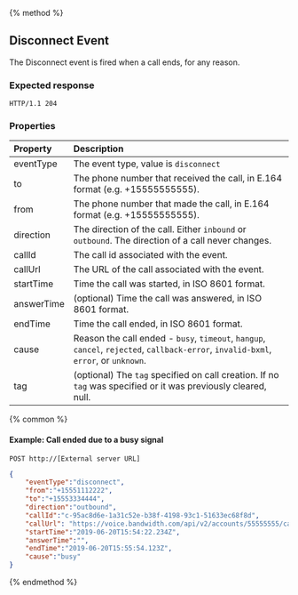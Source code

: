 {% method %}
## Disconnect Event
The Disconnect event is fired when a call ends, for any reason.

### Expected response
```http
HTTP/1.1 204
```


### Properties
| Property     | Description                                                                                                                         |
|:----------   |:------------------------------------------------------------------------------------------------------------------------------------|
| eventType    | The event type, value is `disconnect`                                                                                               |
| to           | The phone number that received the call, in E.164 format (e.g. +15555555555).                                                       |
| from         | The phone number that made the call, in E.164 format (e.g. +15555555555).                                                           |
| direction    | The direction of the call. Either `inbound` or `outbound`. The direction of a call never changes.                                   |
| callId       | The call id associated with the event.                                                                                              |
| callUrl      | The URL of the call associated with the event.                                                                                      |       
| startTime    | Time the call was started, in ISO 8601 format.                                                                                      |
| answerTime   | (optional) Time the call was answered, in ISO 8601 format.                                                                          |
| endTime      | Time the call ended, in ISO 8601 format.                                                                                            |
| cause        | Reason the call ended - `busy`, `timeout`, `hangup`, `cancel`, `rejected`, `callback-error`, `invalid-bxml`, `error`, or `unknown`. |
| tag          | (optional) The `tag`  specified on call creation. If no `tag` was specified or it was previously cleared, null.                     |

{% common %}

#### Example: Call ended due to a busy signal

```
POST http://[External server URL]
```

```json
{
	"eventType":"disconnect",
	"from":"+15551112222",
	"to":"+15553334444",
	"direction":"outbound",
	"callId":"c-95ac8d6e-1a31c52e-b38f-4198-93c1-51633ec68f8d",
	"callUrl": "https://voice.bandwidth.com/api/v2/accounts/55555555/calls/c-95ac8d6e-1a31c52e-b38f-4198-93c1-51633ec68f8d",
	"startTime":"2019-06-20T15:54:22.234Z",
	"answerTime":"",
	"endTime":"2019-06-20T15:55:54.123Z",
	"cause":"busy"
}
```

{% endmethod %}

